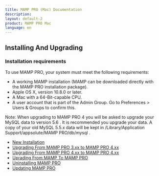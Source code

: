 ```yaml
---
title: MAMP PRO (Mac) Documentation
description: 
layout: default-2
product: MAMP PRO Mac
language: en
---
```


## Installing And Upgrading

### Installation requirements

To use MAMP PRO, your system must meet the following requirements:

- A working MAMP installation (MAMP can be downloaded directly with the MAMP PRO installation package).
- Apple OS X, version 10.8.0 or later.
- A Mac with a 64-Bit-capable CPU.
- A user account that is part of the Admin Group. Go to Preferences > Users & Groups to confirm this.

<div class="alert" role="alert"> 
Note: When upgrading to MAMP PRO 4 you will be asked to upgrade your MySQL data to version 5.6 . It is recommended you upgrade your data. A copy of your old MySQL 5.5.x data will be kept in  /Library/Application Support/appsolute/MAMP PRO/db/mysql .
</div>

- [New Installation](New-Install/)  
- [Upgrading From MAMP PRO 3.xx to MAMP PRO 4.xx](MAMP-PRO-3xx-4xx-Upgrade/)  
- [Upgrading From MAMP PRO 4.xx to MAMP PRO 4.xx](MAMP-PRO-4xx-4xx-Upgrade/)  
- [Uprading From MAMP To MAMP PRO](MAMP-MAMP-PRO-Upgrade/)
- [Uninstalling MAMP PRO](Uninstall/)
- [Updating MAMP PRO](Updates/)





